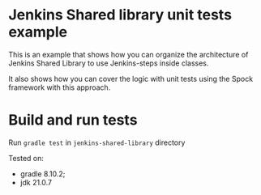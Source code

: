 # Jenkins Shared library unit tests example

This is an example that shows how you can organize the architecture of Jenkins Shared Library to use Jenkins-steps inside classes.

It also shows how you can cover the logic with unit tests using the Spock framework with this approach.

# Build and run tests

Run `gradle test` in `jenkins-shared-library` directory

Tested on:
* gradle 8.10.2;
* jdk 21.0.7
